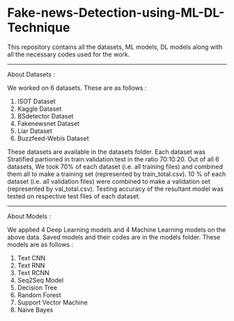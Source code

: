 # Fake-news-Detection-using-ML-DL-Technique
This repository contains all the datasets, ML models, DL models along with all the necessary codes used for the work.

-------------------------------------------------------------------

About Datasets :

We worked on 6 datasets. These are as follows :
1) ISOT Dataset
2) Kaggle Dataset
3) BSdetector Dataset
4) Fakenewsnet Dataset
5) Liar Dataset
6) Buzzfeed-Webis Dataset

These datasets are available in the datasets folder. Each dataset was Stratified partioned in train:validation:test in the ratio 70:10:20. Out of all 6 datasets, We took 70% of each dataset (i.e. all training files) and combined them all to make a training set (represented by train_total.csv). 10 % of each dataset (i.e. all validation files) were combined to make a validation set (represented by val_total.csv). Testing accuracy of the resultant model was tested on respective test files of each dataset.

-------------------------------------------------------------------

About Models :

We applied 4 Deep Learning models and 4 Machine Learning models on the above data. Saved models and their codes are in the models folder. These models are as follows :

1) Text CNN
2) Text RNN
3) Text RCNN
4) Seq2Seq Model
5) Decision Tree
6) Random Forest
7) Support Vector Machine
8) Naive Bayes




